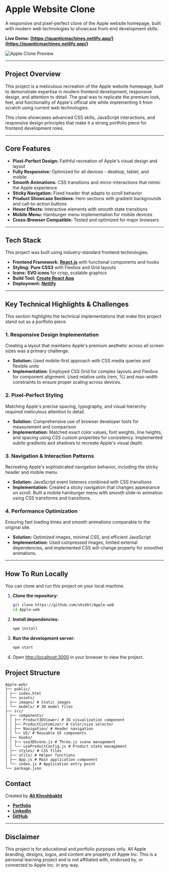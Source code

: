 
# Apple Website Clone

A responsive and pixel-perfect clone of the Apple website homepage, built with modern web technologies to showcase front-end development skills.

**Live Demo:** **[https://quanticmachines.netlify.app/](https://quanticmachines.netlify.app/)**

![Apple Clone Preview](https://media4.giphy.com/media/v1.Y2lkPTc5MGI3NjExOGJ6dTJrMGJtN3l0d204bWs4bG94ZWV1dHJkcHczNWI1dTNrMTR2YiZlcD12MV9pbnRlcm5hbF9naWZfYnlfaWQmY3Q9Zw/lOqg91p2kIW9gdowet/giphy.gif)

---

## Project Overview

This project is a meticulous recreation of the Apple website homepage, built to demonstrate expertise in modern frontend development, responsive design, and attention to detail. The goal was to replicate the premium look, feel, and functionality of Apple's official site while implementing it from scratch using current web technologies.

This clone showcases advanced CSS skills, JavaScript interactions, and responsive design principles that make it a strong portfolio piece for frontend development roles.

---

## Core Features

* **Pixel-Perfect Design:** Faithful recreation of Apple's visual design and layout
* **Fully Responsive:** Optimized for all devices - desktop, tablet, and mobile
* **Smooth Animations:** CSS transitions and micro-interactions that mimic the Apple experience
* **Sticky Navigation:** Fixed header that adapts to scroll behavior
* **Product Showcase Sections:** Hero sections with gradient backgrounds and call-to-action buttons
* **Hover Effects:** Interactive elements with smooth state transitions
* **Mobile Menu:** Hamburger menu implementation for mobile devices
* **Cross-Browser Compatible:** Tested and optimized for major browsers

---

## Tech Stack

This project was built using industry-standard frontend technologies.

* **Frontend Framework:** **[React.js](https://reactjs.org/)** with functional components and hooks
* **Styling:** **Pure CSS3** with Flexbox and Grid layouts
* **Icons:** **SVG icons** for crisp, scalable graphics
* **Build Tool:** **[Create React App](https://create-react-app.dev/)**
* **Deployment:** **[Netlify](https://www.netlify.com/)**

---

## Key Technical Highlights & Challenges

This section highlights the technical implementations that make this project stand out as a portfolio piece.

### 1. Responsive Design Implementation

Creating a layout that maintains Apple's premium aesthetic across all screen sizes was a primary challenge.

* **Solution:** Used mobile-first approach with CSS media queries and flexible units
* **Implementation:** Employed CSS Grid for complex layouts and Flexbox for component alignment. Used relative units (rem, %) and max-width constraints to ensure proper scaling across devices.

### 2. Pixel-Perfect Styling

Matching Apple's precise spacing, typography, and visual hierarchy required meticulous attention to detail.

* **Solution:** Comprehensive use of browser developer tools for measurement and comparison
* **Implementation:** Matched exact color values, font weights, line heights, and spacing using CSS custom properties for consistency. Implemented subtle gradients and shadows to recreate Apple's visual depth.

### 3. Navigation & Interaction Patterns

Recreating Apple's sophisticated navigation behavior, including the sticky header and mobile menu.

* **Solution:** JavaScript event listeners combined with CSS transitions
* **Implementation:** Created a sticky navigation that changes appearance on scroll. Built a mobile hamburger menu with smooth slide-in animation using CSS transforms and transitions.

### 4. Performance Optimization

Ensuring fast loading times and smooth animations comparable to the original site.

* **Solution:** Optimized images, minimal CSS, and efficient JavaScript
* **Implementation:** Used compressed images, limited external dependencies, and implemented CSS will-change property for smoother animations.

---

## How To Run Locally

You can clone and run this project on your local machine.

1.  **Clone the repository:**
    ```bash
    git clone https://github.com/sksbkt/Apple-web
    cd Apple-web
    ```

2.  **Install dependencies:**
    ```bash
    npm install
    ```

3.  **Run the development server:**
    ```bash
    npm start
    ```

4.  Open [http://localhost:3000](http://localhost:3000) in your browser to view the project.



## Project Structure
```
Apple-web/  
├── public/  
│ ├── index.html  
│ └── assets/  
│ ├── images/ # Static images  
│ └── models/ # 3D model files  
├── src/  
│ ├── components/  
│ │ ├── Product3DViewer/ # 3D visualization component  
│ │ ├── ProductCustomizer/ # Color/size selector  
│ │ ├── Navigation/ # Header navigation  
│ │ └── UI/ # Reusable UI components  
│ ├── hooks/  
│ │ ├── use3DScene.js # Three.js scene management  
│ │ └── useProductConfig.js # Product state management  
│ ├── styles/ # CSS files  
│ ├── utils/ # Helper functions  
│ ├── App.js # Main application component  
│ └── index.js # Application entry point  
└── package.json
```

## Contact

Created by **[Ali Khoshbakht](https://github.com/sksbkt)**

* [**Portfolio**](https://quanticmachines.netlify.app/)
* [**LinkedIn**](https://www.linkedin.com/in/ali-khoshbakht/)
* [**GitHub**](https://github.com/sksbkt)

---

## Disclaimer

This project is for educational and portfolio purposes only. All Apple branding, designs, logos, and content are property of Apple Inc. This is a personal learning project and is not affiliated with, endorsed by, or connected to Apple Inc. in any way.
